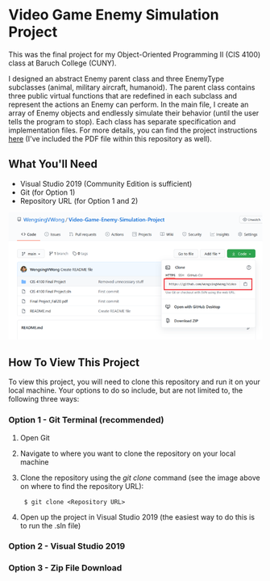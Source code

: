 # Video Game Enemy Simulation Project
This was the final project for my Object-Oriented Programming II (CIS 4100) class at Baruch College (CUNY).

I designed an abstract Enemy parent class and three EnemyType subclasses (animal, military aircraft, humanoid). The parent class contains three public virtual functions that are redefined in each subclass and represent the actions an Enemy can perform. In the main file, I create an array of Enemy objects and endlessly simulate their behavior (until the user tells the program to stop). Each class has separate specification and implementation files. For more details, you can find the project instructions [here](Final%20Project_Fall20.pdf) (I've included the PDF file within this repository as well).

## What You'll Need
* Visual Studio 2019 (Community Edition is sufficient)
* Git (for Option 1)
* Repository URL (for Option 1 and 2)

![Repository URL image](/README%20images/Clone%20Repo%20URL.png)

## How To View This Project
To view this project, you will need to clone this repository and run it on your local machine. Your options to do so include, but are not limited to, the following three ways:

### Option 1 - Git Terminal (recommended)
1. Open Git
2. Navigate to where you want to clone the repository on your local machine
3. Clone the repository using the *git clone* command (see the image above on where to find the repository URL):

        $ git clone <Repository URL>
4. Open up the project in Visual Studio 2019 (the easiest way to do this is to run the .sln file)
### Option 2 - Visual Studio 2019
### Option 3 - Zip File Download
